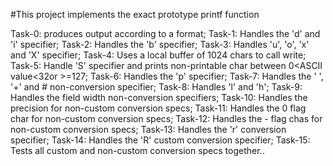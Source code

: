 #This project implements the exact prototype printf function

Task-0: produces output according to a format;
Task-1: Handles the 'd' and 'i' specifier;
Task-2: Handles the 'b' specifier;
Task-3: Handles 'u', 'o', 'x' and 'X' specifier;
Task-4: Uses a local buffer of 1024 chars to call write;
Task-5: Handle 'S' specifier and prints non-printable char between 0<ASCII value<32or >=127;
Task-6: Handles the 'p' specifier;
Task-7: Handles the ' ', '+' and # non-conversion specifier;
Task-8: Handles 'l' and 'h';
Task-9: Handles the field width non-conversion specifiers;
Task-10: Handles the precision for non-custom conversion specs;
Task-11: Handles the 0 flag char for non-custom conversion specs;
Task-12: Handles the - flag chas for non-custom conversion specs;
Task-13: Handles the 'r' conversion specifier;
Task-14: Handles the 'R' custom conversion specifier;
Task-15: Tests all custom and non-custom conversion specs together..
